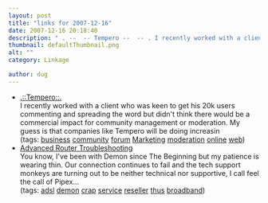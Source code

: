 ```yaml
---
layout: post
title: "links for 2007-12-16"
date: 2007-12-16 20:18:40
description: " . --  -- Tempero --  -- . I recently worked with a client who was keen to get his 20k users commenting and spreading the word but didn&#8217;t think there would be a commercial impact for community management or moderation. My guess is that companies&#8230;"
thumbnail: defaultThumbnail.png
alt: ""
category: Linkage

author: dug
---
```


<ul class="delicious">
	<li>
		<div class="delicious-link"><a href="http://www.tempero.co.uk/">.::Tempero::.</a></div>
		<div class="delicious-extended">I recently worked with a client who was keen to get his 20k users commenting and spreading the word but didn't think there would be a commercial impact for community management or moderation. My guess is that companies like Tempero will be doing increasin</div>
		<div class="delicious-tags">(tags: <a href="http://del.icio.us/dug/business">business</a> <a href="http://del.icio.us/dug/community">community</a> <a href="http://del.icio.us/dug/forum">forum</a> <a href="http://del.icio.us/dug/Marketing">Marketing</a> <a href="http://del.icio.us/dug/moderation">moderation</a> <a href="http://del.icio.us/dug/online">online</a> <a href="http://del.icio.us/dug/web">web</a>)</div>
	</li>
	<li>
		<div class="delicious-link"><a href="http://www.demon.net/helpdesk/producthelp/hardware/adsl/routertroubleshoot.html">Advanced Router Troubleshooting</a></div>
		<div class="delicious-extended">You know, I've been with Demon since The Beginning but my patience is wearing thin. Our connection continues to fail and the tech support monkeys are turning out to be neither technical nor supportive, I call feel the call of Pipex...</div>
		<div class="delicious-tags">(tags: <a href="http://del.icio.us/dug/adsl">adsl</a> <a href="http://del.icio.us/dug/demon">demon</a> <a href="http://del.icio.us/dug/crap">crap</a> <a href="http://del.icio.us/dug/service">service</a> <a href="http://del.icio.us/dug/reseller">reseller</a> <a href="http://del.icio.us/dug/thus">thus</a> <a href="http://del.icio.us/dug/broadband">broadband</a>)</div>
	</li>
</ul>
